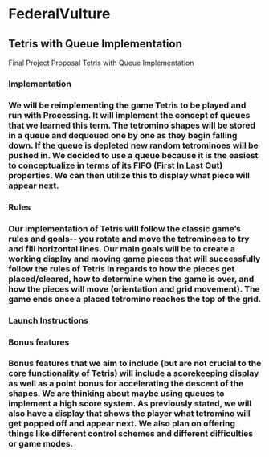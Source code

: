 # FederalVulture

<h2>
Tetris with Queue Implementation
</h2>

Final Project Proposal
Tetris with Queue Implementation

<h3>Implementation<h3>
We will be reimplementing the game Tetris to be played and run with Processing. It will implement the concept of queues that we learned this term. The tetromino shapes will be stored in a queue and dequeued one by one as they begin falling down. If the queue is depleted new random tetrominoes will be pushed in. We decided to use a queue because it is the easiest to conceptualize in terms of its FIFO (First In Last Out) properties. We can then utilize this to display what piece will appear next.

<h3>Rules<h3>
Our implementation of Tetris will follow the classic game’s rules and goals-- you rotate and move the tetrominoes to try and fill horizontal lines. Our main goals will be to create a working display and moving game pieces that will successfully follow the rules of Tetris in regards to how the pieces get placed/cleared, how to determine when the game is over, and how the pieces will move (orientation and grid movement). The game ends once a placed tetromino reaches the top of the grid.

<h3>Launch Instructions<h3>

<h3>Bonus features<h3>
Bonus features that we aim to include (but are not crucial to the core functionality of Tetris) will include a scorekeeping display as well as a point bonus for accelerating the descent of the shapes. We are thinking about maybe using queues to implement a high score system. As previously stated, we will also have a display that shows the player what tetromino will get popped off and appear next. We also plan on offering things like different control schemes and different difficulties or game modes. 
